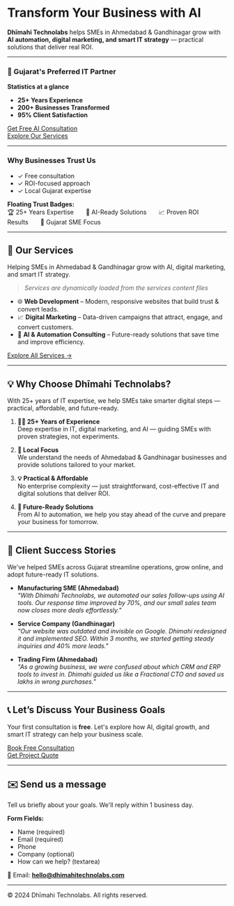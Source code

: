 # Transform Your Business with AI
**Dhīmahi Technolabs** helps SMEs in Ahmedabad & Gandhinagar grow with **AI automation, digital marketing, and smart IT strategy** — practical solutions that deliver real ROI.

---

### 🌟 Gujarat's Preferred IT Partner

**Statistics at a glance**  
- **25+ Years Experience**  
- **200+ Businesses Transformed**  
- **95% Client Satisfaction**

[Get Free AI Consultation](#contact)  
[Explore Our Services](#services)

---

### Why Businesses Trust Us
- ✓ Free consultation  
- ✓ ROI-focused approach  
- ✓ Local Gujarat expertise  

**Floating Trust Badges:**  
🏆 25+ Years Expertise  🚀 AI-Ready Solutions  📈 Proven ROI Results  🎯 Gujarat SME Focus  

---

## 🚀 Our Services
Helping SMEs in Ahmedabad & Gandhinagar grow with AI, digital marketing, and smart IT strategy.

> *Services are dynamically loaded from the services content files*  

- 🌐 **Web Development** – Modern, responsive websites that build trust & convert leads.  
- 📈 **Digital Marketing** – Data-driven campaigns that attract, engage, and convert customers.  
- 🤖 **AI & Automation Consulting** – Future-ready solutions that save time and improve efficiency.  

[Explore All Services →](#services)

---

## 💡 Why Choose Dhīmahi Technolabs?
With 25+ years of IT expertise, we help SMEs take smarter digital steps — practical, affordable, and future-ready.

1. **👨‍💼 25+ Years of Experience**  
   Deep expertise in IT, digital marketing, and AI — guiding SMEs with proven strategies, not experiments.  

2. **📍 Local Focus**  
   We understand the needs of Ahmedabad & Gandhinagar businesses and provide solutions tailored to your market.  

3. **💡 Practical & Affordable**  
   No enterprise complexity — just straightforward, cost-effective IT and digital solutions that deliver ROI.  

4. **🚀 Future-Ready Solutions**  
   From AI to automation, we help you stay ahead of the curve and prepare your business for tomorrow.  

---

## 🌟 Client Success Stories
We've helped SMEs across Gujarat streamline operations, grow online, and adopt future-ready IT solutions.

- **Manufacturing SME (Ahmedabad)**  
  *"With Dhimahi Technolabs, we automated our sales follow-ups using AI tools. Our response time improved by 70%, and our small sales team now closes more deals effortlessly."*  

- **Service Company (Gandhinagar)**  
  *"Our website was outdated and invisible on Google. Dhimahi redesigned it and implemented SEO. Within 3 months, we started getting steady inquiries and 40% more leads."*  

- **Trading Firm (Ahmedabad)**  
  *"As a growing business, we were confused about which CRM and ERP tools to invest in. Dhimahi guided us like a Fractional CTO and saved us lakhs in wrong purchases."*  

---

## 📞 Let’s Discuss Your Business Goals
Your first consultation is **free**. Let's explore how AI, digital growth, and smart IT strategy can help your business scale.

[Book Free Consultation](#contact)  
[Get Project Quote](#quote)

---

## ✉️ Send us a message
Tell us briefly about your goals. We'll reply within 1 business day.

**Form Fields:**  
- Name (required)  
- Email (required)  
- Phone  
- Company (optional)  
- How can we help? (textarea)  

📩 Email: **hello@dhimahitechnolabs.com**

---

© 2024 Dhīmahi Technolabs. All rights reserved.
